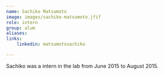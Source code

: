 ```yaml
---
name: Sachiko Matsumoto
image: images/sachiko-matsumoto.jfif
role: intern
group: alum
aliases:
links:
    linkedin: matsumotosachiko

---
```


Sachiko was a intern in the lab from June 2015 to August 2015.